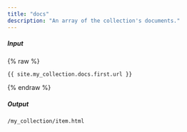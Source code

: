 ```yaml
---
title: "docs"
description: "An array of the collection's documents."
---
```

##### Input

{% raw %}
~~~liquid
{{ site.my_collection.docs.first.url }}
~~~
{% endraw %}

##### Output

~~~html
/my_collection/item.html
~~~

